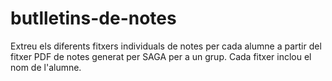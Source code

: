 # butlletins-de-notes
Extreu els diferents fitxers individuals de notes per cada alumne a partir del fitxer PDF de notes generat per SAGA per a un grup.
Cada fitxer inclou el nom de l'alumne.
